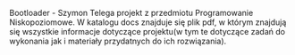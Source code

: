 Bootloader - Szymon Telega
projekt z przedmiotu Programowanie Niskopoziomowe.
W katalogu docs znajduje się plik pdf, w którym znajdują się wszystkie informacje dotyczące projektu(w tym te dotyczące zadań do wykonania jak i materiały przydatnych do ich rozwiązania).
